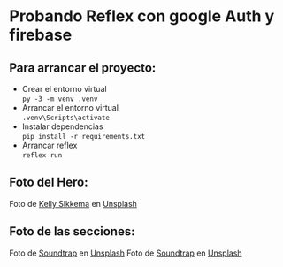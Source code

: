 # Probando Reflex con google Auth y firebase

## Para arrancar el proyecto:
- Crear el entorno virtual  
  ```py -3 -m venv .venv```
- Arrancar el entorno virtual  
```.venv\Scripts\activate```
- Instalar dependencias  
```pip install -r requirements.txt```  
- Arrancar reflex  
```reflex run```

## Foto del Hero:
Foto de [Kelly Sikkema](https://unsplash.com/es/@kellysikkema?utm_content=creditCopyText&utm_medium=referral&utm_source=unsplash) en [Unsplash](https://unsplash.com/es/fotos/auriculares-negros-sobre-papel-blanco-de-impresora-HwU5H9Y6aL8?utm_content=creditCopyText&utm_medium=referral&utm_source=unsplash)
## Foto de las secciones:
Foto de [Soundtrap](https://unsplash.com/@soundtrap?utm_content=creditCopyText&utm_medium=referral&utm_source=unsplash) en [Unsplash](https://unsplash.com/photos/person-playing-black-and-white-piano-V7z8MGbfF5Q?utm_content=creditCopyText&utm_medium=referral&utm_source=unsplash)
Foto de [Soundtrap](https://unsplash.com/@soundtrap?utm_content=creditCopyText&utm_medium=referral&utm_source=unsplash) en [Unsplash](https://unsplash.com/photos/woman-in-gray-long-sleeve-shirt-using-macbook-pro-C-2Wky-LT7k?utm_content=creditCopyText&utm_medium=referral&utm_source=unsplash)
  
  
